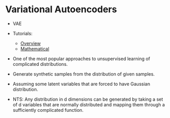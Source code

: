 # Variational Autoencoders
- VAE
- Tutorials:
    - [Overview](http://kvfrans.com/variational-autoencoders-explained/)
    - [Mathematical](https://arxiv.org/abs/1606.05908)
- One of the most popular approaches to unsupervised learning of complicated distributions.
- Generate synthetic samples from the distribution of given samples.
- Assuming some latent variables that are forced to have Gaussian distribution.

- NTS: Any distribution in d dimensions can be generated by taking a set of d variables
  that are normally distributed and mapping them through a sufficiently complicated
  function.

